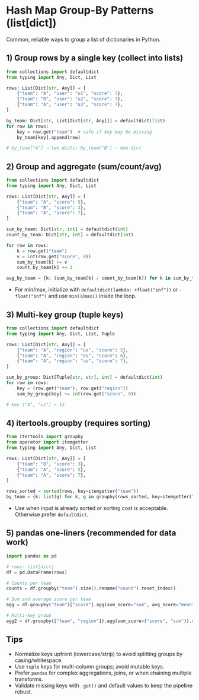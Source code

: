 # Hash Map Group-By Patterns (list[dict])

Common, reliable ways to group a list of dictionaries in Python.

## 1) Group rows by a single key (collect into lists)

```python
from collections import defaultdict
from typing import Any, Dict, List

rows: List[Dict[str, Any]] = [
    {"team": "A", "user": "u1", "score": 5},
    {"team": "B", "user": "u2", "score": 3},
    {"team": "A", "user": "u3", "score": 7},
]

by_team: Dict[str, List[Dict[str, Any]]] = defaultdict(list)
for row in rows:
    key = row.get("team")  # safe if key may be missing
    by_team[key].append(row)

# by_team["A"] → two dicts; by_team["B"] → one dict
```

## 2) Group and aggregate (sum/count/avg)

```python
from collections import defaultdict
from typing import Any, Dict, List

rows: List[Dict[str, Any]] = [
    {"team": "A", "score": 5},
    {"team": "B", "score": 3},
    {"team": "A", "score": 7},
]

sum_by_team: Dict[str, int] = defaultdict(int)
count_by_team: Dict[str, int] = defaultdict(int)

for row in rows:
    k = row.get("team")
    v = int(row.get("score", 0))
    sum_by_team[k] += v
    count_by_team[k] += 1

avg_by_team = {k: (sum_by_team[k] / count_by_team[k]) for k in sum_by_team}
```

- For min/max, initialize with `defaultdict(lambda: +float("inf"))` or `-float("inf")` and use `min()`/`max()` inside the loop.

## 3) Multi-key group (tuple keys)

```python
from collections import defaultdict
from typing import Any, Dict, List, Tuple

rows: List[Dict[str, Any]] = [
    {"team": "A", "region": "us", "score": 5},
    {"team": "A", "region": "eu", "score": 6},
    {"team": "A", "region": "us", "score": 7},
]

sum_by_group: Dict[Tuple[str, str], int] = defaultdict(int)
for row in rows:
    key = (row.get("team"), row.get("region"))
    sum_by_group[key] += int(row.get("score", 0))

# key ("A", "us") → 12
```

## 4) itertools.groupby (requires sorting)

```python
from itertools import groupby
from operator import itemgetter
from typing import Any, Dict, List

rows: List[Dict[str, Any]] = [
    {"team": "B", "score": 3},
    {"team": "A", "score": 5},
    {"team": "A", "score": 7},
]

rows_sorted = sorted(rows, key=itemgetter("team"))
by_team = {k: list(g) for k, g in groupby(rows_sorted, key=itemgetter("team"))}
```

- Use when input is already sorted or sorting cost is acceptable. Otherwise prefer `defaultdict`.

## 5) pandas one-liners (recommended for data work)

```python
import pandas as pd

# rows: list[dict]
df = pd.DataFrame(rows)

# Counts per team
counts = df.groupby("team").size().rename("count").reset_index()

# Sum and average score per team
agg = df.groupby("team")["score"].agg(sum_score="sum", avg_score="mean").reset_index()

# Multi-key group
agg2 = df.groupby(["team", "region"]).agg(sum_score=("score", "sum")).reset_index()
```

## Tips

- Normalize keys upfront (lowercase/strip) to avoid splitting groups by casing/whitespace.
- Use `tuple` keys for multi-column groups; avoid mutable keys.
- Prefer `pandas` for complex aggregations, joins, or when chaining multiple transforms.
- Validate missing keys with `.get()` and default values to keep the pipeline robust.
